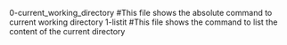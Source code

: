 0-current_working_directory #This file shows the absolute command to current working directory
1-listit #This file shows the command to list the content of the current directory
